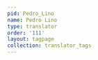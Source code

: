 ```yaml
---
pid: Pedro_Lino
name: Pedro Lino
type: translator
order: '111'
layout: tagpage
collection: translator_tags
---
```


